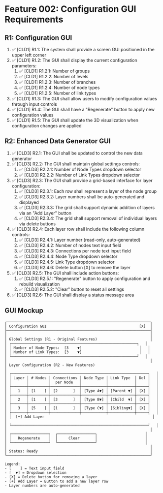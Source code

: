 # Feature 002: Configuration GUI Requirements

## R1: Configuration GUI

1. ✅ [CLD1] R1.1: The system shall provide a screen GUI positioned in the upper left corner
2. ✅ [CLD1] R1.2: The GUI shall display the current configuration parameters:
   1. ✅ [CLD1] R1.2.1: Number of groups
   2. ✅ [CLD1] R1.2.2: Number of levels
   3. ✅ [CLD1] R1.2.3: Number of branches
   4. ✅ [CLD1] R1.2.4: Number of node types
   5. ✅ [CLD1] R1.2.5: Number of link types
3. ✅ [CLD1] R1.3: The GUI shall allow users to modify configuration values through input controls
4. ✅ [CLD1] R1.4: The GUI shall have a "Regenerate" button to apply new configuration values
5. ✅ [CLD1] R1.5: The GUI shall update the 3D visualization when configuration changes are applied

## R2: Enhanced Data Generator GUI

1. ✅ [CLD3] R2.1: The GUI shall be updated to control the new data generator
2. ✅ [CLD3] R2.2: The GUI shall maintain global settings controls:
   1. ✅ [CLD3] R2.2.1: Number of Node Types dropdown selector
   2. ✅ [CLD3] R2.2.2: Number of Link Types dropdown selector
3. ✅ [CLD3] R2.3: The GUI shall provide a grid-based interface for layer configuration:
   1. ✅ [CLD3] R2.3.1: Each row shall represent a layer of the node group
   2. ✅ [CLD3] R2.3.2: Layer numbers shall be auto-generated and displayed
   3. ✅ [CLD3] R2.3.3: The grid shall support dynamic addition of layers via an "Add Layer" button
   4. ✅ [CLD3] R2.3.4: The grid shall support removal of individual layers via delete buttons
4. ✅ [CLD3] R2.4: Each layer row shall include the following column controls:
   1. ✅ [CLD3] R2.4.1: Layer number (read-only, auto-generated)
   2. ✅ [CLD3] R2.4.2: Number of nodes text input field
   3. ✅ [CLD3] R2.4.3: Connections per node text input field
   4. ✅ [CLD3] R2.4.4: Node Type dropdown selector
   5. ✅ [CLD3] R2.4.5: Link Type dropdown selector
   6. ✅ [CLD3] R2.4.6: Delete button [X] to remove the layer
5. ✅ [CLD3] R2.5: The GUI shall include action buttons:
   1. ✅ [CLD3] R2.5.1: "Regenerate" button to apply configuration and rebuild visualization
   2. ✅ [CLD3] R2.5.2: "Clear" button to reset all settings
6. ✅ [CLD3] R2.6: The GUI shall display a status message area

## GUI Mockup

```
┌─────────────────────────────────────────────────────────────────┐
│ Configuration GUI                                          [X]  │
├─────────────────────────────────────────────────────────────────┤
│                                                                 │
│ Global Settings (R1 - Original Features)                        │
│ ┌─────────────────────────────────────────────────────────┐   │
│ │ Number of Node Types:  [3    ▼]                          │   │
│ │ Number of Link Types:  [3    ▼]                          │   │
│ └─────────────────────────────────────────────────────────┘   │
│                                                                 │
│ Layer Configuration (R2 - New Features)                              │
│ ┌──────────────────────────────────────────────────────────────┐   │
│ │ Layer │ # Nodes │ Connections │ Node Type │ Link Type  │ Del │   │
│ │       │         │  per Node   │           │            │     │   │
│ ├───────┼─────────┼─────────────┼───────────┼────────────┼─────┤   │
│ │   1   │ [1    ] │ [2       ]  │ [Type A▼] │ [Parent ▼] │ [X] │   │
│ ├───────┼─────────┼─────────────┼───────────┼────────────┼─────┤   │
│ │   2   │ [1    ] │ [3       ]  │ [Type B▼] │ [Child  ▼] │ [X] │   │
│ ├───────┼─────────┼─────────────┼───────────┼────────────┼─────┤   │
│ │   3   │ [5    ] │ [1       ]  │ [Type C▼] │ [Sibling▼] │ [X] │   │
│ ├───────┼─────────┼─────────────┼───────────┼────────────┼─────┤   │
│ │  [+] Add Layer                                                 │   │
│ └──────────────────────────────────────────────────────────────┘   │
│                                                                 │
│ ┌─────────────────┐  ┌─────────────────┐                      │
│ │   Regenerate    │  │     Clear       │                      │
│ └─────────────────┘  └─────────────────┘                      │
│                                                                 │
│ Status: Ready                                                   │
└─────────────────────────────────────────────────────────────────┘

Legend:
- [    ] = Text input field
- [  ▼] = Dropdown selection
- [X] = Delete button for removing a layer
- [+] Add Layer = Button to add a new layer row
- Layer numbers are auto-generated
```
